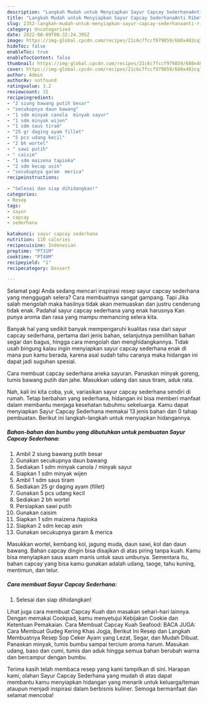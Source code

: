 ```yaml
---
description: "Langkah Mudah untuk Menyiapkan Sayur Capcay SederhanaAnti Ribet"
title: "Langkah Mudah untuk Menyiapkan Sayur Capcay SederhanaAnti Ribet"
slug: 2352-langkah-mudah-untuk-menyiapkan-sayur-capcay-sederhanaanti-ribet
category: Uncategorized
date: 2022-08-09T00:32:24.395Z
image: https://img-global.cpcdn.com/recipes/21c6c7fccf979859/680x482cq70/sayur-capcay-sederhana-foto-resep-utama.jpg
hideToc: false
enableToc: true
enableTocContent: false
thumbnail: https://img-global.cpcdn.com/recipes/21c6c7fccf979859/680x482cq70/sayur-capcay-sederhana-foto-resep-utama.jpg
cover: https://img-global.cpcdn.com/recipes/21c6c7fccf979859/680x482cq70/sayur-capcay-sederhana-foto-resep-utama.jpg
author: Admin
authorAv: notfound
ratingvalue: 3.2
reviewcount: 15
recipeingredient:
- "2 siung bawang putih besar"
- "secukupnya daun bawang"
- "1 sdm minyak canola  minyak sayur"
- "1 sdm minyak wijen"
- "1 sdm saus tiram"
- "25 gr daging ayam fillet"
- "5 pcs udang kecil"
- "2 bh wortel"
- " sawi putih"
- " caisim"
- "1 sdm maizena tapioka"
- "2 sdm kecap asin"
- "secukupnya garam  merica"
recipeinstructions:

- "Selesai dan siap dihidangkan!"
categories:
- Resep
tags:
- sayur
- capcay
- sederhana

katakunci: sayur capcay sederhana 
nutrition: 110 calories
recipecuisine: Indonesian
preptime: "PT31M"
cooktime: "PT40M"
recipeyield: "1"
recipecategory: Dessert

---
```



Selamat pagi Anda sedang mencari inspirasi resep sayur capcay sederhana yang menggugah selera? Cara membuatnya sangat gampang. Tapi Jika salah mengolah maka hasilnya tidak akan memuaskan dan justru cenderung tidak enak. Padahal sayur capcay sederhana yang enak harusnya Kan punya aroma dan rasa yang mampu memancing selera kita.


Banyak hal yang sedikit banyak mempengaruhi kualitas rasa dari sayur capcay sederhana, pertama dari jenis bahan, selanjutnya pemilihan bahan segar dan bagus, hingga cara mengolah dan menghidangkannya. Tidak usah bingung kalau ingin menyiapkan sayur capcay sederhana enak di mana pun kamu berada, karena asal sudah tahu caranya maka hidangan ini dapat jadi suguhan spesial.

Cara membuat capcay sederhana aneka sayuran. Panaskan minyak goreng, tumis bawang putih dan jahe. Masukkan udang dan saus tiram, aduk rata.


Nah, kali ini kita coba, yuk, variasikan sayur capcay sederhana sendiri di rumah. Tetap berbahan yang sederhana, hidangan ini bisa memberi manfaat dalam membantu menjaga kesehatan tubuhmu sekeluarga. Kamu dapat menyiapkan Sayur Capcay Sederhana memakai 13 jenis bahan dan 0 tahap pembuatan. Berikut ini langkah-langkah untuk menyiapkan hidangannya.

<!--inarticleads1-->

##### Bahan-bahan dan bumbu yang dibutuhkan untuk pembuatan Sayur Capcay Sederhana:

1. Ambil 2 siung bawang putih besar
1. Gunakan secukupnya daun bawang
1. Sediakan 1 sdm minyak canola / minyak sayur
1. Siapkan 1 sdm minyak wijen
1. Ambil 1 sdm saus tiram
1. Sediakan 25 gr daging ayam (fillet)
1. Gunakan 5 pcs udang kecil
1. Sediakan 2 bh wortel
1. Persiapkan  sawi putih
1. Gunakan  caisim
1. Siapkan 1 sdm maizena /tapioka
1. Siapkan 2 sdm kecap asin
1. Gunakan secukupnya garam &amp; merica


Masukkan wortel, kembang kol, jagung muda, daun sawi, kol dan daun bawang. Bahan capcay dingin bisa disajikan di atas piring tanpa kuah. Kamu bisa menyiapkan saus asam manis untuk saus umbunya. Sementara itu, bahan capcay yang bisa kamu gunakan adalah udang, taoge, tahu kuning, mentimun, dan telur. 

<!--inarticleads2-->

##### Cara membuat Sayur Capcay Sederhana:


1. Selesai dan siap dihidangkan!

Lihat juga cara membuat Capcay Kuah dan masakan sehari-hari lainnya. Dengan memakai Cookpad, kamu menyetujui Kebijakan Cookie dan Ketentuan Pemakaian. Cara Membuat Capcay Kuah Seafood: BACA JUGA: Cara Membuat Gudeg Kering Khas Jogja, Berikut Ini Resep dan Langkah Membuatnya Resep Sop Ceker Ayam yang Lezat, Segar, dan Mudah Dibuat. Panaskan minyak, tumis bumbu sampai tercium aroma harum. Masukan udang, baso dan cumi, tumis dan aduk hingga semua bahan berubah warna dan bercampur dengan bumbu. 

Terima kasih telah membaca resep yang kami tampilkan di sini. Harapan kami, olahan Sayur Capcay Sederhana yang mudah di atas dapat membantu kamu menyiapkan hidangan yang menarik untuk keluarga/teman ataupun menjadi inspirasi dalam berbisnis kuliner. Semoga bermanfaat dan selamat mencoba!
